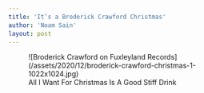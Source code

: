 ```yaml
---
title: 'It’s a Broderick Crawford Christmas'
author: 'Noam Sain'
layout: post
---
```


<figure class="wp-block-image size-large">![Broderick Crawford on Fuxleyland Records](/assets/2020/12/broderick-crawford-christmas-1-1022x1024.jpg)<figcaption>All I Want For Christmas Is A Good Stiff Drink</figcaption></figure>